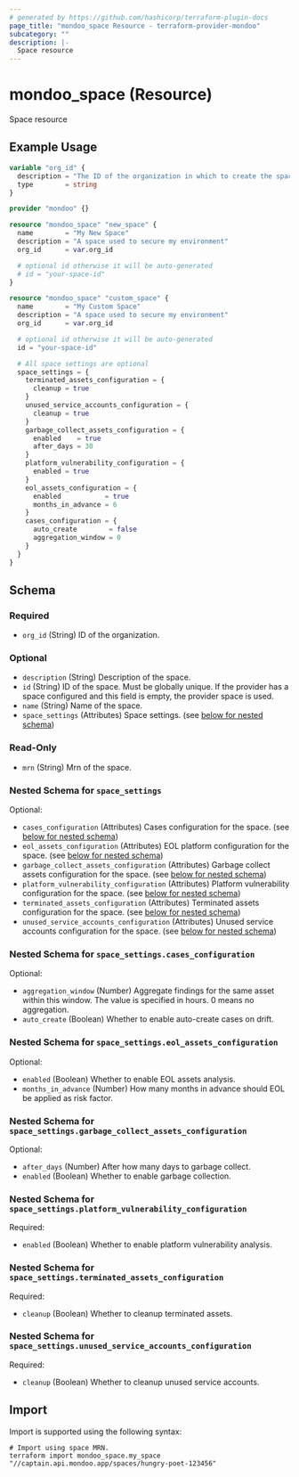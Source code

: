 ```yaml
---
# generated by https://github.com/hashicorp/terraform-plugin-docs
page_title: "mondoo_space Resource - terraform-provider-mondoo"
subcategory: ""
description: |-
  Space resource
---
```


# mondoo_space (Resource)

Space resource

## Example Usage

```terraform
variable "org_id" {
  description = "The ID of the organization in which to create the spaces"
  type        = string
}

provider "mondoo" {}

resource "mondoo_space" "new_space" {
  name        = "My New Space"
  description = "A space used to secure my environment"
  org_id      = var.org_id

  # optional id otherwise it will be auto-generated
  # id = "your-space-id"
}

resource "mondoo_space" "custom_space" {
  name        = "My Custom Space"
  description = "A space used to secure my environment"
  org_id      = var.org_id

  # optional id otherwise it will be auto-generated
  id = "your-space-id"

  # All space settings are optional
  space_settings = {
    terminated_assets_configuration = {
      cleanup = true
    }
    unused_service_accounts_configuration = {
      cleanup = true
    }
    garbage_collect_assets_configuration = {
      enabled    = true
      after_days = 30
    }
    platform_vulnerability_configuration = {
      enabled = true
    }
    eol_assets_configuration = {
      enabled           = true
      months_in_advance = 6
    }
    cases_configuration = {
      auto_create        = false
      aggregation_window = 0
    }
  }
}
```

<!-- schema generated by tfplugindocs -->
## Schema

### Required

- `org_id` (String) ID of the organization.

### Optional

- `description` (String) Description of the space.
- `id` (String) ID of the space. Must be globally unique. If the provider has a space configured and this field is empty, the provider space is used.
- `name` (String) Name of the space.
- `space_settings` (Attributes) Space settings. (see [below for nested schema](#nestedatt--space_settings))

### Read-Only

- `mrn` (String) Mrn of the space.

<a id="nestedatt--space_settings"></a>
### Nested Schema for `space_settings`

Optional:

- `cases_configuration` (Attributes) Cases configuration for the space. (see [below for nested schema](#nestedatt--space_settings--cases_configuration))
- `eol_assets_configuration` (Attributes) EOL platform configuration for the space. (see [below for nested schema](#nestedatt--space_settings--eol_assets_configuration))
- `garbage_collect_assets_configuration` (Attributes) Garbage collect assets configuration for the space. (see [below for nested schema](#nestedatt--space_settings--garbage_collect_assets_configuration))
- `platform_vulnerability_configuration` (Attributes) Platform vulnerability configuration for the space. (see [below for nested schema](#nestedatt--space_settings--platform_vulnerability_configuration))
- `terminated_assets_configuration` (Attributes) Terminated assets configuration for the space. (see [below for nested schema](#nestedatt--space_settings--terminated_assets_configuration))
- `unused_service_accounts_configuration` (Attributes) Unused service accounts configuration for the space. (see [below for nested schema](#nestedatt--space_settings--unused_service_accounts_configuration))

<a id="nestedatt--space_settings--cases_configuration"></a>
### Nested Schema for `space_settings.cases_configuration`

Optional:

- `aggregation_window` (Number) Aggregate findings for the same asset within this window. The value is specified in hours. 0 means no aggregation.
- `auto_create` (Boolean) Whether to enable auto-create cases on drift.


<a id="nestedatt--space_settings--eol_assets_configuration"></a>
### Nested Schema for `space_settings.eol_assets_configuration`

Optional:

- `enabled` (Boolean) Whether to enable EOL assets analysis.
- `months_in_advance` (Number) How many months in advance should EOL be applied as risk factor.


<a id="nestedatt--space_settings--garbage_collect_assets_configuration"></a>
### Nested Schema for `space_settings.garbage_collect_assets_configuration`

Optional:

- `after_days` (Number) After how many days to garbage collect.
- `enabled` (Boolean) Whether to enable garbage collection.


<a id="nestedatt--space_settings--platform_vulnerability_configuration"></a>
### Nested Schema for `space_settings.platform_vulnerability_configuration`

Required:

- `enabled` (Boolean) Whether to enable platform vulnerability analysis.


<a id="nestedatt--space_settings--terminated_assets_configuration"></a>
### Nested Schema for `space_settings.terminated_assets_configuration`

Required:

- `cleanup` (Boolean) Whether to cleanup terminated assets.


<a id="nestedatt--space_settings--unused_service_accounts_configuration"></a>
### Nested Schema for `space_settings.unused_service_accounts_configuration`

Required:

- `cleanup` (Boolean) Whether to cleanup unused service accounts.

## Import

Import is supported using the following syntax:

```shell
# Import using space MRN.
terraform import mondoo_space.my_space "//captain.api.mondoo.app/spaces/hungry-poet-123456"
```
